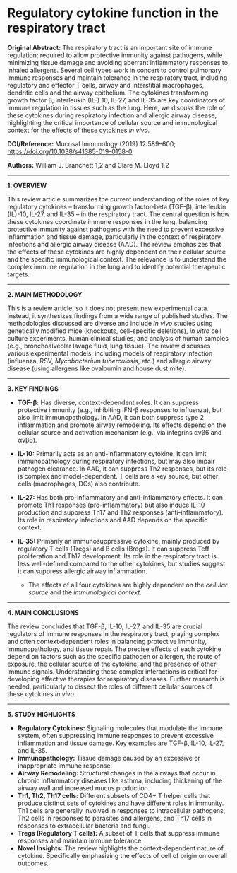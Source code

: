 # Regulatory cytokine function in the respiratory tract

**Original Abstract:** The respiratory tract is an important site of immune regulation; required to allow protective immunity against pathogens, while minimizing tissue damage and avoiding aberrant inflammatory responses to inhaled allergens. Several cell types work in concert to control pulmonary immune responses and maintain tolerance in the respiratory tract, including regulatory and effector T cells, airway and interstitial macrophages, dendritic cells and the airway epithelium. The cytokines transforming growth factor β, interleukin (IL-) 10, IL-27, and IL-35 are key coordinators of immune regulation in tissues such as the lung. Here, we discuss the role of these cytokines during respiratory infection and allergic airway disease, highlighting the critical importance of cellular source and immunological context for the effects of these cytokines *in vivo*.

**DOI/Reference:** Mucosal Immunology (2019) 12:589–600; https://doi.org/10.1038/s41385-019-0158-0

**Authors:** William J. Branchett 1,2 and Clare M. Lloyd 1,2

---

**1. OVERVIEW**

This review article summarizes the current understanding of the roles of key regulatory cytokines – transforming growth factor-beta (TGF-β), interleukin (IL)-10, IL-27, and IL-35 – in the respiratory tract.  The central question is how these cytokines coordinate immune responses in the lung, balancing protective immunity against pathogens with the need to prevent excessive inflammation and tissue damage, particularly in the context of respiratory infections and allergic airway disease (AAD). The review emphasizes that the effects of these cytokines are highly dependent on their cellular source and the specific immunological context. The relevance is to understand the complex immune regulation in the lung and to identify potential therapeutic targets.

---

**2. MAIN METHODOLOGY**

This is a review article, so it does not present new experimental data. Instead, it synthesizes findings from a wide range of published studies.  The methodologies discussed are diverse and include *in vivo* studies using genetically modified mice (knockouts, cell-specific deletions), *in vitro* cell culture experiments, human clinical studies, and analysis of human samples (e.g., bronchoalveolar lavage fluid, lung tissue). The review discusses various experimental models, including models of respiratory infection (influenza, RSV, *Mycobacterium tuberculosis*, etc.) and allergic airway disease (using allergens like ovalbumin and house dust mite).

---

**3. KEY FINDINGS**

*   **TGF-β:**  Has diverse, context-dependent roles. It can suppress protective immunity (e.g., inhibiting IFN-β responses to influenza), but also limit immunopathology.  In AAD, it can both suppress type 2 inflammation and promote airway remodeling.  Its effects depend on the cellular source and activation mechanism (e.g., via integrins αvβ6 and αvβ8).
*   **IL-10:** Primarily acts as an anti-inflammatory cytokine. It can limit immunopathology during respiratory infections, but may also impair pathogen clearance.  In AAD, it can suppress Th2 responses, but its role is complex and model-dependent.  T cells are a key source, but other cells (macrophages, DCs) also contribute.
*   **IL-27:**  Has both pro-inflammatory and anti-inflammatory effects. It can promote Th1 responses (pro-inflammatory) but also induce IL-10 production and suppress Th17 and Th2 responses (anti-inflammatory).  Its role in respiratory infections and AAD depends on the specific context.
*   **IL-35:**  Primarily an immunosuppressive cytokine, mainly produced by regulatory T cells (Tregs) and B cells (Bregs).  It can suppress Teff proliferation and Th17 development.  Its role in the respiratory tract is less well-defined compared to the other cytokines, but studies suggest it can suppress allergic airway inflammation.

    *   The effects of all four cytokines are highly dependent on the *cellular source* and the *immunological context*.

---

**4. MAIN CONCLUSIONS**

The review concludes that TGF-β, IL-10, IL-27, and IL-35 are crucial regulators of immune responses in the respiratory tract, playing complex and often context-dependent roles in balancing protective immunity, immunopathology, and tissue repair. The precise effects of each cytokine depend on factors such as the specific pathogen or allergen, the route of exposure, the cellular source of the cytokine, and the presence of other immune signals. Understanding these complex interactions is critical for developing effective therapies for respiratory diseases. Further research is needed, particularly to dissect the roles of different cellular sources of these cytokines *in vivo*.

---

**5. STUDY HIGHLIGHTS**

*   **Regulatory Cytokines:** Signaling molecules that modulate the immune system, often suppressing immune responses to prevent excessive inflammation and tissue damage. Key examples are TGF-β, IL-10, IL-27, and IL-35.
*   **Immunopathology:** Tissue damage caused by an excessive or inappropriate immune response.
*   **Airway Remodeling:** Structural changes in the airways that occur in chronic inflammatory diseases like asthma, including thickening of the airway wall and increased mucus production.
*   **Th1, Th2, Th17 cells:** Different subsets of CD4+ T helper cells that produce distinct sets of cytokines and have different roles in immunity. Th1 cells are generally involved in responses to intracellular pathogens, Th2 cells in responses to parasites and allergens, and Th17 cells in responses to extracellular bacteria and fungi.
*   **Tregs (Regulatory T cells):** A subset of T cells that suppress immune responses and maintain immune tolerance.
*  **Novel Insights:** The review highlights the context-dependent nature of cytokine. Specifically emphasizing the effects of cell of origin on overall outcomes.